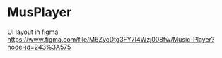 # MusPlayer
UI layout in figma
https://www.figma.com/file/M6ZycDtg3FY7I4Wzj008fw/Music-Player?node-id=243%3A575
